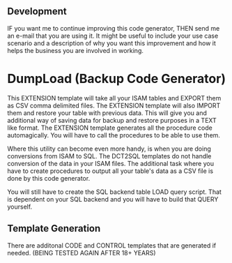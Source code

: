 ## Development
IF you want me to continue improving this code generator, THEN send me an e-mail that you are using it.
 It might be useful to include your use case scenario and a description of why you want this improvement and how it helps the business you are involved in working.
 
# DumpLoad (Backup Code Generator)
This EXTENSION template will take all your ISAM tables and EXPORT them as CSV comma delimited files.
 The EXTENSION template will also IMPORT them and restore your table with previous data. This will give you
 and additional way of saving data for backup and restore purposes in a TEXT like format.
 The EXTENSION template generates all the procedure code automagically.
 You will have to call the procedures to be able to use them.

Where this utility can become even more handy, is when you are doing conversions from ISAM to SQL.
 The DCT2SQL templates do not handle conversion of the data in your ISAM files.
 The additional task where you have to create procedures to output all your table's data as a CSV file is done by this code generator.

You will still have to create the SQL backend table LOAD query script. That is dependent on your SQL
 backend and you will have to build that QUERY yourself.

## Template Generation 
There are additonal CODE and CONTROL templates that are generated if needed.
 (BEING TESTED AGAIN AFTER 18+ YEARS)